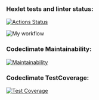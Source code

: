 ### Hexlet tests and linter status:
[![Actions Status](https://github.com/a88217/java-project-99/actions/workflows/hexlet-check.yml/badge.svg)](https://github.com/a88217/java-project-99/actions)

![My workflow](https://github.com/a88217/java-project-99/actions/workflows/myWorkflow.yml/badge.svg)

### Codeclimate Maintainability:
[![Maintainability](https://api.codeclimate.com/v1/badges/75932efa13a57b81ea70/maintainability)](https://codeclimate.com/github/a88217/java-project-99/maintainability)

### Codeclimate TestCoverage:
[![Test Coverage](https://api.codeclimate.com/v1/badges/75932efa13a57b81ea70/test_coverage)](https://codeclimate.com/github/a88217/java-project-99/test_coverage)
